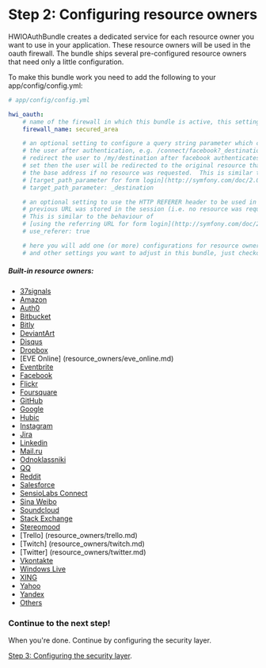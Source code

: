 Step 2: Configuring resource owners
===================================
HWIOAuthBundle creates a dedicated service for each resource owner you want to
use in your application. These resource owners will be used in the oauth
firewall. The bundle ships several pre-configured resource owners that need
only a little configuration.

To make this bundle work you need to add the following to your app/config/config.yml:

```yaml
# app/config/config.yml

hwi_oauth:
    # name of the firewall in which this bundle is active, this setting MUST be set
    firewall_name: secured_area

    # an optional setting to configure a query string parameter which can be used to redirect
    # the user after authentication, e.g. /connect/facebook?_destination=/my/destination will
    # redirect the user to /my/destination after facebook authenticates them.  If this is not
    # set then the user will be redirected to the original resource that they requested, or
    # the base address if no resource was requested.  This is similar to the behaviour of
    # [target_path_parameter for form login](http://symfony.com/doc/2.0/cookbook/security/form_login.html).
    # target_path_parameter: _destination

    # an optional setting to use the HTTP REFERER header to be used in case no
    # previous URL was stored in the session (i.e. no resource was requested).
    # This is similar to the behaviour of
    # [using the referring URL for form login](http://symfony.com/doc/2.0/cookbook/security/form_login.html#using-the-referring-url).
    # use_referer: true

    # here you will add one (or more) configurations for resource owners
    # and other settings you want to adjust in this bundle, just checkout the list below!
```

##### Built-in resource owners:

- [37signals](resource_owners/37signals.md)
- [Amazon](resource_owners/amazon.md)
- [Auth0](resource_owners/auth0.md)
- [Bitbucket](resource_owners/bitbucket.md)
- [Bitly](resource_owners/bitly.md)
- [DeviantArt](resource_owners/deviantart.md)
- [Disqus](resource_owners/disqus.md)
- [Dropbox](resource_owners/dropbox.md)
- [EVE Online] (resource_owners/eve_online.md)
- [Eventbrite](resource_owners/eventbrite.md)
- [Facebook](resource_owners/facebook.md)
- [Flickr](resource_owners/flickr.md)
- [Foursquare](resource_owners/foursquare.md)
- [GitHub](resource_owners/github.md)
- [Google](resource_owners/google.md)
- [Hubic](resource_owners/hubic.md)
- [Instagram](resource_owners/instagram.md)
- [Jira](resource_owners/jira.md)
- [Linkedin](resource_owners/linkedin.md)
- [Mail.ru](resource_owners/mailru.md)
- [Odnoklassniki](resource_owners/odnoklassniki.md)
- [QQ](resource_owners/qq.md)
- [Reddit](resource_owners/reddit.md)
- [Salesforce](resource_owners/salesforce.md)
- [SensioLabs Connect](resource_owners/sensio_connect.md)
- [Sina Weibo](resource_owners/sina_weibo.md)
- [Soundcloud](resource_owners/soundcloud.md)
- [Stack Exchange](resource_owners/stack_exchange.md)
- [Stereomood](resource_owners/stereomood.md)
- [Trello] (resource_owners/trello.md)
- [Twitch] (resource_owners/twitch.md)
- [Twitter] (resource_owners/twitter.md)
- [Vkontakte](resource_owners/vkontakte.md)
- [Windows Live](resource_owners/windows_live.md)
- [XING](resource_owners/xing.md)
- [Yahoo](resource_owners/yahoo.md)
- [Yandex](resource_owners/yandex.md)
- [Others](resource_owners/others.md)

### Continue to the next step!
When you're done. Continue by configuring the security layer.


[Step 3: Configuring the security layer](3-configuring_the_security_layer.md).
